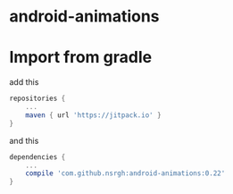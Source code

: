 # android-animations

# Import from gradle

add this
```groovy
repositories {
    ...
    maven { url 'https://jitpack.io' }
}
```
and this
```groovy
dependencies {
    ...
    compile 'com.github.nsrgh:android-animations:0.22'
}
```
